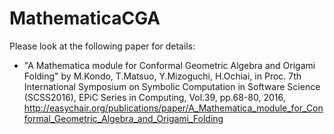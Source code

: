# MathematicaCGA
Please look at the following paper for details:
* "A Mathematica module for Conformal Geometric Algebra and Origami Folding" by M.Kondo, T.Matsuo, Y.Mizoguchi, H.Ochiai, in Proc. 7th International Symposium on Symbolic Computation in Software Science (SCSS2016), EPiC Series in Computing, Vol.39, pp.68-80, 2016, http://easychair.org/publications/paper/A_Mathematica_module_for_Conformal_Geometric_Algebra_and_Origami_Folding
